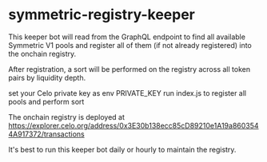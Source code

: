 # symmetric-registry-keeper

This keeper bot will read from the GraphQL endpoint to find all available Symmetric V1 pools
and register all of them (if not already registered) into the onchain registry.

After registration, a sort will be performed on the registry across all token pairs by
liquidity depth.

set your Celo private key as env PRIVATE_KEY
run index.js to register all pools and perform sort

The onchain registry is deployed at https://explorer.celo.org/address/0x3E30b138ecc85cD89210e1A19a8603544A917372/transactions

It's best to run this keeper bot daily or hourly to maintain the registry.
